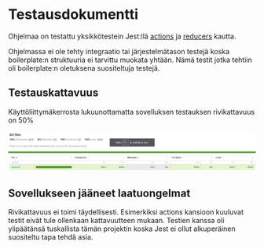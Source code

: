 # Testausdokumentti

Ohjelmaa on testattu yksikkötestein Jest:llä [actions](https://github.com/rescawen/otm-harjoitustyo/blob/master/Kotitaloushallinta/test/actions/home.spec.js) ja [reducers](https://github.com/rescawen/otm-harjoitustyo/blob/master/Kotitaloushallinta/test/reducers/home.spec.js) kautta. 

Ohjelmassa ei ole tehty integraatio tai järjestelmätason testejä koska boilerplate:n struktuuria ei tarvittu muokata yhtään. Nämä testit jotka tehtiin oli boilerplate:n oletuksena suositeltuja testejä. 

## Testauskattavuus

Käyttöliittymäkerrosta lukuunottamatta sovelluksen testauksen rivikattavuus on 50%

![testauskuva](https://github.com/rescawen/otm-harjoitustyo/blob/master/dokumentointi/kuvat/rivikattavuus.png)


## Sovellukseen jääneet laatuongelmat

Rivikattavuus ei toimi täydellisesti. Esimerkiksi actions kansioon kuuluvat testit eivät tule ollenkaan kattavuutteen mukaan. Testien kanssa oli ylipäätänsä tuskallista tämän projektin koska Jest ei ollut alkuperäinen suositeltu tapa tehdä asia. 

